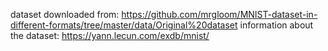 dataset downloaded from: https://github.com/mrgloom/MNIST-dataset-in-different-formats/tree/master/data/Original%20dataset
information about the dataset: https://yann.lecun.com/exdb/mnist/
